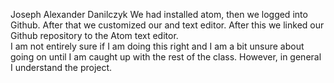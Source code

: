 Joseph Alexander Danilczyk
We had installed atom, then we logged into Github. After that we customized our  and text editor. After this we linked our Github repository to the Atom text editor.    
I am not entirely sure if I am doing this right and I am a bit unsure about going on until I am caught up with the rest of the class. However, in general I understand the project.  
